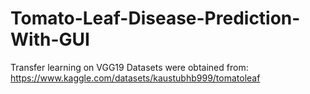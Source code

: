 # Tomato-Leaf-Disease-Prediction-With-GUI

Transfer learning on VGG19 
Datasets were obtained from: https://www.kaggle.com/datasets/kaustubhb999/tomatoleaf

